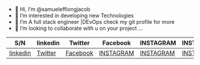 - 👋 Hi, I’m @samueleffiongjacob
- 👀 I’m interested in developing new Technologies
- 🌱 I’m A full stack engineer |DEvOps check my git profile for more
- 💞️ I’m looking to collaborate with u on your project ...

<table>
  <thead>
       <tr class="table heading">
        <th rowspan="2">S/N</th>
        <th>linkedin</th>
        <th>Twitter</th>
        <th>Facebook</th>
        <th>INSTAGRAM</th>
        <th>INSTAGRAM</th>
        <th>INSTAGRAM</th>
        <th>EMAIL</th>
      </tr>
  </thead>
  <tbody>
    <td><a href="https://www.linkedin.com/in/samuel-effiong-jacob-9467a1175/">linkedin</td>
        <td><a href="https://twitter.com/samueleffiong_">Twitter</td>
        <td><a href="https://www.facebook.com/samueleffiong.jacob/">Facebook</td>
        <td><a href="https://www.instagram.com/effiongsamuel/">INSTAGRAM</td>
        <td><a href="https://www.instagram.com/samueleffiong_official/">INSTAGRAM</td>
        <td><a href="https://www.instagram.com/samueleffiong0/">INSTAGRAM</td>
        <td>samueleffiongjacob@gmail.com</td>
        <td>samueleffiong685@gmail.com</td>
  </tbody>
</table>
<!---
samueleffiongjacob/samueleffiongjacob is a ✨ special ✨ repository because its `README.md` (this file) appears on your GitHub profile.
You can click the Preview link to take a look at your changes.
--->
